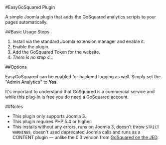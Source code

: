 #EasyGoSquared Plugin

A simple Joomla plugin that adds the GoSquared analytics scripts to your pages automatically.

##Basic Usage Steps
  1. Install via the standard Joomla extension manager and enable it.
  2. Enable the plugin.
  3. Add the GoSquared Token for the website. 
  4. _There is no step 4…_
  
##Options

EasyGoSquared can be enabled for backend logging as well. Simply set the "Admin Analytics" to **Yes**.

It's important to understand that GoSquared is a commercial service and while this plug-in is free you do need a GoSquared account.

##Notes
 - This plugin only supports Joomla 3. 
 - This plugin requires PHP 5.4 or higher.
 - This installs without any errors, runs on Joomla 3, doesn't throw `STRICT WARNINGS`, doesn't used deprecated Joomla calls and runs as a CONTENT plugin — unlike the 0.3 version from [GoSquared on the JED](http://extensions.joomla.org/extensions/extension/site-management/analytics/gosquared).
